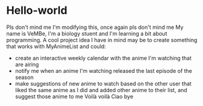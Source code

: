 # Hello-world
Pls don't mind me
I'm modifying this, once again pls don't mind me
My name is VeMBe, I'm a biology stuent and I'm learning a bit about programming. A cool project idea I have in mind may be to create something that works with MyAnimeList and could:
  - create an interactive weekly calendar with the anime I'm watching that are airing
  - notify me when an anime I'm watching released the last episode of the season
  - make suggestions of new anime to watch based on the other user that liked the same anime as I did and added other anime to their list, and suggest those anime to me
Voilà voilà
Ciao bye
